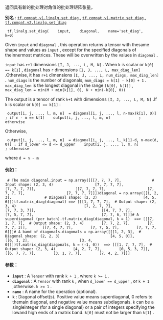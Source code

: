 返回具有新的批处理对角值的批处理矩阵张量。

**别名** : [ `tf.compat.v1.linalg.set_diag` ](/api_docs/python/tf/linalg/set_diag), [ `tf.compat.v1.matrix_set_diag` ](/api_docs/python/tf/linalg/set_diag), [ `tf.compat.v2.linalg.set_diag` ](/api_docs/python/tf/linalg/set_diag)

```
 tf.linalg.set_diag(    input,    diagonal,    name='set_diag',    k=0) 
```

Given  `input`  and  `diagonal` , this operation returns a tensor with thesame shape and values as  `input` , except for the specified diagonals of theinnermost matrices. These will be overwritten by the values in  `diagonal` .

 `input`  has  `r+1`  dimensions  `[I, J, ..., L, M, N]` . When  `k`  is scalar or `k[0] == k[1]` ,  `diagonal`  has  `r`  dimensions  `[I, J, ..., L, max_diag_len]` .Otherwise, it has  `r+1`  dimensions  `[I, J, ..., L, num_diags, max_diag_len]` . `num_diags`  is the number of diagonals,  `num_diags = k[1] - k[0] + 1` . `max_diag_len`  is the longest diagonal in the range  `[k[0], k[1]]` , `max_diag_len = min(M + min(k[1], 0), N + min(-k[0], 0))` 

The output is a tensor of rank  `k+1`  with dimensions  `[I, J, ..., L, M, N]` .If  `k`  is scalar or  `k[0] == k[1]` :

```
 output[i, j, ..., l, m, n]  = diagonal[i, j, ..., l, n-max(k[1], 0)] ; if n - m == k[1]    output[i, j, ..., l, m, n]             ; otherwise 
```

Otherwise,

```
 output[i, j, ..., l, m, n]  = diagonal[i, j, ..., l, k[1]-d, n-max(d, 0)] ; if d_lower <= d <= d_upper    input[i, j, ..., l, m, n]                   ; otherwise 
```

where  `d = n - m` 

#### 例如：


```
 # The main diagonal.input = np.array([[[7, 7, 7, 7],              # Input shape: (2, 3, 4)                   [7, 7, 7, 7],                   [7, 7, 7, 7]],                  [[7, 7, 7, 7],                   [7, 7, 7, 7],                   [7, 7, 7, 7]]])diagonal = np.array([[1, 2, 3],               # Diagonal shape: (2, 3)                     [4, 5, 6]])tf.matrix_diag(diagonal) ==> [[[1, 7, 7, 7],  # Output shape: (2, 3, 4)                               [7, 2, 7, 7],                               [7, 7, 3, 7]],                              [[4, 7, 7, 7],                               [7, 5, 7, 7],                               [7, 7, 6, 7]]]# A superdiagonal (per batch).tf.matrix_diag(diagonal, k = 1)  ==> [[[7, 1, 7, 7],  # Output shape: (2, 3, 4)        [7, 7, 2, 7],        [7, 7, 7, 3]],       [[7, 4, 7, 7],        [7, 7, 5, 7],        [7, 7, 7, 6]]]# A band of diagonals.diagonals = np.array([[[1, 2, 3],  # Diagonal shape: (2, 2, 3)                       [4, 5, 0]],                      [[6, 1, 2],                       [3, 4, 0]]])tf.matrix_diag(diagonals, k = (-1, 0))  ==> [[[1, 7, 7, 7],  # Output shape: (2, 3, 4)        [4, 2, 7, 7],        [0, 5, 3, 7]],       [[6, 7, 7, 7],        [3, 1, 7, 7],        [7, 4, 2, 7]]] 
```

#### 参数：
- **`input`** : A  `Tensor`  with rank  `k + 1` , where  `k >= 1` .
- **`diagonal`** :  A  `Tensor`  with rank  `k` , when  `d_lower == d_upper` , or  `k + 1` ,otherwise.  `k >= 1` .
- **`name`** : A name for the operation (optional).
- **`k`** : Diagonal offset(s). Positive value means superdiagonal, 0 refers to themain diagonal, and negative value means subdiagonals.  `k`  can be a singleinteger (for a single diagonal) or a pair of integers specifying the lowand high ends of a matrix band.  `k[0]`  must not be larger than  `k[1]` .
